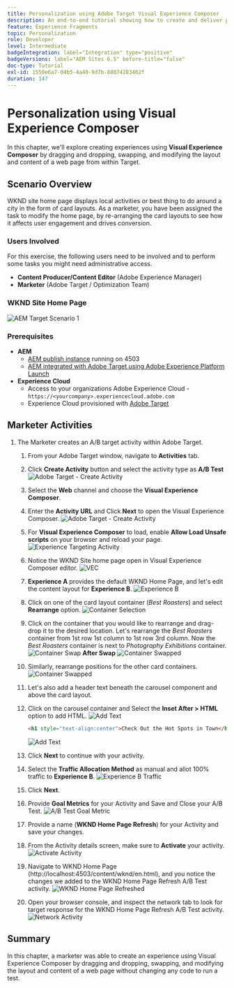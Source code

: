 ```yaml
---
title: Personalization using Adobe Target Visual Experience Composer
description: An end-to-end tutorial showing how to create and deliver personalized experience using Adobe Target Visual Experience Composer (VEC).
feature: Experience Fragments
topic: Personalization
role: Developer
level: Intermediate
badgeIntegration: label="Integration" type="positive"
badgeVersions: label="AEM Sites 6.5" before-title="false"
doc-type: Tutorial
exl-id: 1550e6a7-04b5-4a40-9d7b-88074283402f
duration: 147
---
```

# Personalization using Visual Experience Composer

In this chapter, we'll explore creating experiences using **Visual Experience Composer** by dragging and dropping, swapping, and modifying the layout and content of a web page from within Target.

## Scenario Overview

WKND site home page displays local activities or best thing to do around a city in the form of card layouts. As a marketer, you have been assigned the task to modify the home page, by re-arranging the card layouts to see how it affects user engagement and drives conversion.

### Users Involved

For this exercise, the following users need to be involved and to perform some tasks you might need administrative access.

* **Content Producer/Content Editor** (Adobe Experience Manager)
* **Marketer** (Adobe Target / Optimization Team)

### WKND Site Home Page

 ![AEM Target Scenario 1](assets/personalization-use-case-3/aem-target-use-case-3.png)

### Prerequisites

* **AEM**
  * [AEM publish instance](./implementation.md#getting-aem) running on 4503
  * [AEM integrated with Adobe Target using Adobe Experience Platform Launch](./using-launch-adobe-io.md#aem-target-using-launch-by-adobe)
* **Experience Cloud**
  * Access to your organizations Adobe Experience Cloud - `https://<yourcompany>.experiencecloud.adobe.com`
  * Experience Cloud provisioned with [Adobe Target](https://experiencecloud.adobe.com)

## Marketer Activities

1. The Marketer creates an A/B target activity within Adobe Target.
   1. From your Adobe Target window, navigate to **Activities** tab.
   2. Click **Create Activity** button and select the activity type as **A/B Test**
    ![Adobe Target - Create Activity](assets/personalization-use-case-2/create-ab-activity.png)
   3. Select the **Web** channel and choose the **Visual Experience Composer**.
   4. Enter the **Activity URL** and Click **Next** to open the Visual Experience Composer.
    ![Adobe Target - Create Activity](assets/personalization-use-case-2/create-activity-ab-name.png)
   5. For **Visual Experience Composer** to load, enable **Allow Load Unsafe scripts** on your browser and reload your page.
    ![Experience Targeting Activity](assets/personalization-use-case-1/load-unsafe-scripts.png)
   6. Notice the WKND Site home page open in Visual Experience Composer editor.
    ![VEC](assets/personalization-use-case-2/vec.png)
   7. **Experience A** provides the default WKND Home Page, and let's edit the content layout for **Experience B**.
    ![Experience B](assets/personalization-use-case-3/use-case3-experience-b.png)
   8. Click on one of the card layout container (*Best Roasters*) and select **Rearrange** option.
    ![Container Selection](assets/personalization-use-case-3/container-selection.png)
   9. Click on the container that you would like to rearrange and drag-drop it to the desired location. Let's rearrange the *Best Roasters* container from 1st row 1st column to 1st row 3rd column. Now the *Best Roasters* container is next to *Photography Exhibitions* container.
    ![Container Swap](assets/personalization-use-case-3/container-swap.png)
    **After Swap**
    ![Container Swapped](assets/personalization-use-case-3/after-swap-1-3.png)
   10. Similarly, rearrange positions for the other card containers.
    ![Container Swapped](assets/personalization-use-case-3/after-swap-all.png)
   11. Let's also add a header text beneath the carousel component and above the card layout.
   12. Click on the carousel container and Select the **Inset After > HTML** option to add HTML.
    ![Add Text](assets/personalization-use-case-3/add-text.png)

        ``` html
        <h1 style="text-align:center">Check Out the Hot Spots in Town</h1>
        ```

        ![Add Text](assets/personalization-use-case-3/after-changes.png)
   13. Click **Next** to continue with your activity.
   14. Select the **Traffic Allocation Method** as manual and allot 100% traffic to **Experience B**.
    ![Experience B Traffic](assets/personalization-use-case-2/traffic.png)
   15. Click **Next**.
   16. Provide **Goal Metrics** for your Activity and Save and Close your A/B Test.
    ![A/B Test Goal Metric](assets/personalization-use-case-2/goal-metric.png)
   17. Provide a name (**WKND Home Page Refresh**) for your Activity and save your changes.
   18. From the Activity details screen, make sure to **Activate** your activity.
    ![Activate Activity](assets/personalization-use-case-3/save-activity.png)
   19. Navigate to WKND Home Page (http://localhost:4503/content/wknd/en.html), and you notice the changes we added to the WKND Home Page Refresh A/B Test activity.
     ![WKND Home Page Refreshed](assets/personalization-use-case-3/activity-result.png)
   20. Open your browser console, and inspect the network tab to look for target response for the WKND Home Page Refresh A/B Test activity.
     ![Network Activity](assets/personalization-use-case-3/activity-result.png)

## Summary

In this chapter, a marketer was able to create an experience using Visual Experience Composer by dragging and dropping, swapping, and modifying the layout and content of a web page without changing any code to run a test.
